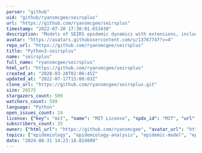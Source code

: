 ```yaml
---
parser: "github"
uid: "github/ryansmcgee/seirsplus"
url: "https://github.com/ryansmcgee/seirsplus"
timestamp: "2022-07-20 17:30:01.653438"
description: "Models of SEIRS epidemic dynamics with extensions, including network-structured populations, testing, contact tracing, and social distancing."
avatar: "https://avatars.githubusercontent.com/u/13767747?v=4"
repo_url: "https://github.com/ryansmcgee/seirsplus"
title: "Python3-seirsplus"
name: "seirsplus"
full_name: "ryansmcgee/seirsplus"
html_url: "https://github.com/ryansmcgee/seirsplus"
created_at: "2020-03-20T02:06:45Z"
updated_at: "2022-07-17T15:00:03Z"
clone_url: "https://github.com/ryansmcgee/seirsplus.git"
size: 26575
stargazers_count: 599
watchers_count: 599
language: "Python"
open_issues_count: 24
license: {"key": "mit", "name": "MIT License", "spdx_id": "MIT", "url": "https://api.github.com/licenses/mit", "node_id": "MDc6TGljZW5zZTEz"}
subscribers_count: 35
owner: {"html_url": "https://github.com/ryansmcgee", "avatar_url": "https://avatars.githubusercontent.com/u/13767747?v=4", "login": "ryansmcgee", "type": "User"}
topics: ["epidemiology", "epidemiology-analysis", "epidemic-model", "epidemic-simulations", "epidemics", "covid-19", "covid", "sars-cov-2", "coronavirus"]
date: "2024-08-31 14:23:18.024809"
---
```

